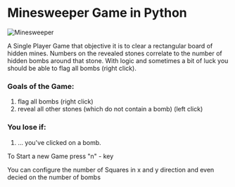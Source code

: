 # Minesweeper Game in Python

![Minesweeper](images/minesweeper.png|width=200)

A Single Player Game that objective it is to clear a rectangular board of hidden mines. Numbers on the revealed stones correlate to the number of hidden bombs around that stone. With logic and sometimes a bit of luck you should be able to flag all bombs (right click).

### Goals of the Game:
1. flag all bombs (right click)
2. reveal all other stones (which do not contain a bomb)  (left click)

### You lose if:
1. ... you've clicked on a bomb.

To Start a new Game press "n" - key

You can configure the number of Squares in x and y direction and even decied on the number of bombs
